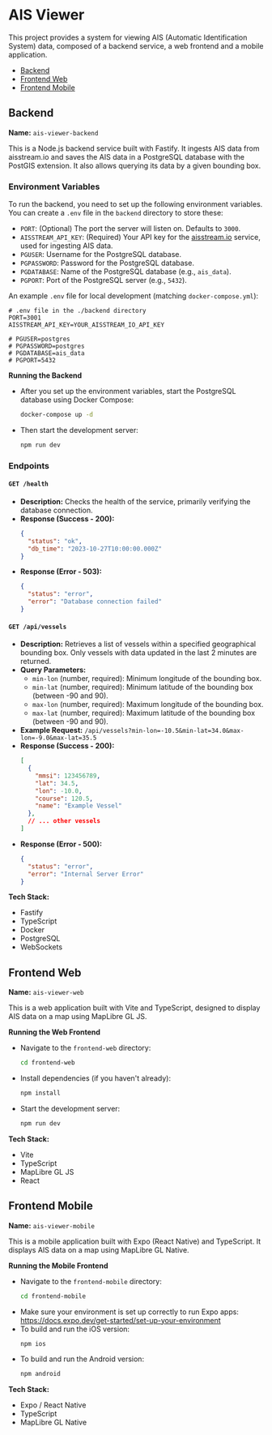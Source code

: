 # AIS Viewer

This project provides a system for viewing AIS (Automatic Identification System) data, composed of a backend service, a web frontend and a mobile application.

- [Backend](#backend)
- [Frontend Web](#frontend-web)
- [Frontend Mobile](#frontend-mobile)

## Backend

**Name:** `ais-viewer-backend`

This is a Node.js backend service built with Fastify. It ingests AIS data from aisstream.io and saves the AIS data in a PostgreSQL database with the PostGIS extension. It also allows querying its data by a given bounding box.

### Environment Variables

To run the backend, you need to set up the following environment variables. You can create a `.env` file in the `backend` directory to store these:

- `PORT`: (Optional) The port the server will listen on. Defaults to `3000`.
- `AISSTREAM_API_KEY`: (Required) Your API key for the [aisstream.io](https://aisstream.io/) service, used for ingesting AIS data.
- `PGUSER`: Username for the PostgreSQL database.
- `PGPASSWORD`: Password for the PostgreSQL database.
- `PGDATABASE`: Name of the PostgreSQL database (e.g., `ais_data`).
- `PGPORT`: Port of the PostgreSQL server (e.g., `5432`).

An example `.env` file for local development (matching `docker-compose.yml`):

```env
# .env file in the ./backend directory
PORT=3001
AISSTREAM_API_KEY=YOUR_AISSTREAM_IO_API_KEY

# PGUSER=postgres
# PGPASSWORD=postgres
# PGDATABASE=ais_data
# PGPORT=5432
```

**Running the Backend**
- After you set up the environment variables, start the PostgreSQL database using Docker Compose:
  ```bash
  docker-compose up -d
  ```
- Then start the development server:
  ```bash
  npm run dev
  ```

### Endpoints

#### `GET /health`
- **Description:** Checks the health of the service, primarily verifying the database connection.
- **Response (Success - 200):**
  ```json
  {
    "status": "ok",
    "db_time": "2023-10-27T10:00:00.000Z"
  }
  ```
- **Response (Error - 503):**
  ```json
  {
    "status": "error",
    "error": "Database connection failed"
  }
  ```

#### `GET /api/vessels`
- **Description:** Retrieves a list of vessels within a specified geographical bounding box. Only vessels with data updated in the last 2 minutes are returned.
- **Query Parameters:**
  - `min-lon` (number, required): Minimum longitude of the bounding box.
  - `min-lat` (number, required): Minimum latitude of the bounding box (between -90 and 90).
  - `max-lon` (number, required): Maximum longitude of the bounding box.
  - `max-lat` (number, required): Maximum latitude of the bounding box (between -90 and 90).
- **Example Request:** `/api/vessels?min-lon=-10.5&min-lat=34.0&max-lon=-9.0&max-lat=35.5`
- **Response (Success - 200):**
  ```json
  [
    {
      "mmsi": 123456789,
      "lat": 34.5,
      "lon": -10.0,
      "course": 120.5,
      "name": "Example Vessel"
    },
    // ... other vessels
  ]
  ```
- **Response (Error - 500):**
  ```json
  {
    "status": "error",
    "error": "Internal Server Error"
  }
  ```

**Tech Stack:**
- Fastify
- TypeScript
- Docker
- PostgreSQL
- WebSockets


## Frontend Web

**Name:** `ais-viewer-web`

This is a web application built with Vite and TypeScript, designed to display AIS data on a map using MapLibre GL JS.

**Running the Web Frontend**
- Navigate to the `frontend-web` directory:
  ```bash
  cd frontend-web
  ```
- Install dependencies (if you haven't already):
  ```bash
  npm install
  ```
- Start the development server:
  ```bash
  npm run dev
  ```

**Tech Stack:**
-   Vite
-   TypeScript
-   MapLibre GL JS
-   React


## Frontend Mobile

**Name:** `ais-viewer-mobile`

This is a mobile application built with Expo (React Native) and TypeScript. It displays AIS data on a map using MapLibre GL Native.

**Running the Mobile Frontend**
- Navigate to the `frontend-mobile` directory:
  ```bash
  cd frontend-mobile
  ```
- Make sure your environment is set up correctly to run Expo apps: https://docs.expo.dev/get-started/set-up-your-environment
- To build and run the iOS version:
  ```bash
  npm ios
  ```
- To build and run the Android version:
  ```bash
  npm android
  ```

**Tech Stack:**
-   Expo / React Native
-   TypeScript
-   MapLibre GL Native